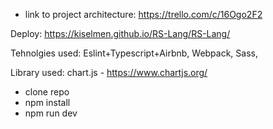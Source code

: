- link to project architecture: https://trello.com/c/16Ogo2F2

Deploy: https://kiselmen.github.io/RS-Lang/RS-Lang/

Tehnolgies used:
Eslint+Typescript+Airbnb,
Webpack,
Sass,

Library used:
chart.js - https://www.chartjs.org/

- clone repo
- npm install
- npm run dev
